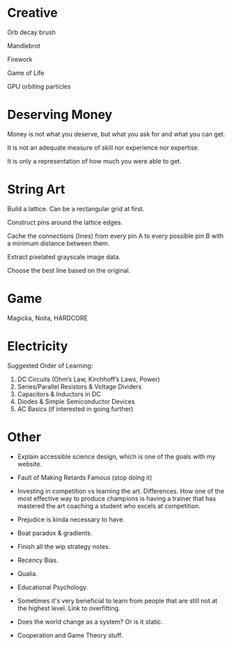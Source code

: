 # Creative

Orb decay brush

Mandlebrot

Firework

Game of Life

GPU orbiting particles

# Deserving Money

Money is not what you deserve, but what you ask for and what you can get.

It is not an adequate measure of skill nor experience nor expertise.

It is only a representation of how much you were able to get.

# String Art

Build a lattice. Can be a rectangular grid at first.

Construct pins around the lattice edges.

Cache the connections (lines) from every pin A to every possible pin B with a minimum distance between them.

Extract pixelated grayscale image data.

Choose the best line based on the original.

# Game

Magicka, Noita, HARDCORE

# Electricity

Suggested Order of Learning:

1. DC Circuits (Ohm’s Law, Kirchhoff’s Laws, Power)
2. Series/Parallel Resistors & Voltage Dividers
3. Capacitors & Inductors in DC
4. Diodes & Simple Semiconductor Devices
5. AC Basics (if interested in going further)

# Other

- Explain accessible science design, which is one of the goals with my website.

- Fault of Making Retards Famous (stop doing it)

- Investing in competition vs learning the art. Differences. How one of the most effective way to produce champions is having a trainer that has mastered the art coaching a student who excels at competition.

- Prejudice is kinda necessary to have.

- Boat paradox & gradients.

- Finish all the wip strategy notes.

- Recency Bias.

- Qualia.

- Educational Psychology.

- Sometimes it's very beneficial to learn from people that
  are still not at the highest level. Link to overfitting.

- Does the world change as a system? Or is it static.

- Cooperation and Game Theory stuff.
